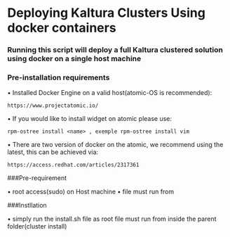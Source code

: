 # Deploying Kaltura Clusters Using docker containers

### Running this script will deploy a full Kaltura clustered solution using docker on a single host machine 
 
### Pre-installation requirements 
• Installed Docker Engine on a valid host(atomic-OS is recommended):

    https://www.projectatomic.io/
 
• If you would like to install widget on atomic please use:

    rpm-ostree install <name> , exemple rpm-ostree install vim
    
• There are two version of docker on the atomic, we recommend using the latest, this can be achieved via:
     
    https://access.redhat.com/articles/2317361


###Pre-requirement
 
• root access(sudo) on Host machine
• file must run from 


###Instllation
 
• simply run the install.sh file as root file must run from inside the parent folder(cluster install)


 
     


